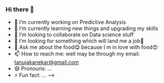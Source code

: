 ### Hi there 👋

- 🔭 I’m currently working on Predictive Analysis
- 🌱 I’m currently learning new things and upgrading my skills
- 👯 I’m looking to collaborate on Data science stuff
- 🤔 I’m looking for something which will land me a job🙆
- 💬 Ask me about the food😋 because I m in love with food😍
- 📫 How to reach me: well may be through my email: tanujakanekar@gmail.com
- 😄 Pronouns: ...
- ⚡ Fun fact: ...
-->

